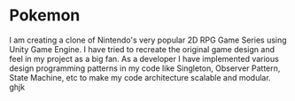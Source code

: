 # Pokemon
I am creating a clone of Nintendo's very popular 2D RPG Game Series using Unity Game Engine. 
I have tried to recreate the original game design and feel in my project as a big fan. 
As a developer I have implemented various design programming patterns in my code like Singleton, Observer Pattern, State Machine, etc to make my code architecture scalable and modular. 
<br>
ghjk
